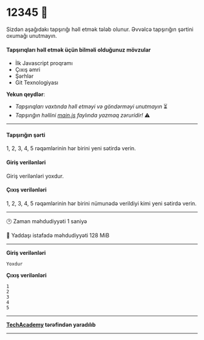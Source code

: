 # 12345 🎯

Sizdən aşağıdakı tapşırığı həll etmək tələb olunur. Əvvəlcə tapşırığın şərtini oxumağı unutmayın.

#### Tapşırıqları həll etmək üçün bilməli olduğunuz mövzular

* İlk Javascript proqramı
* Çıxış əmri
* Şərhlər
* Git Texnologiyası

**Yekun qeydlər**: 

* *Tapşırıqları vaxtında həll etməyi və göndərməyi unutmayın* ⏳
* *Tapşırığın həllini [main.js](./main.js) faylında yazmaq zəruridir!* :warning:

---

#### Tapşırığın şərti

1, 2, 3, 4, 5 rəqəmlərinin hər birini yeni sətirdə verin.

#### Giriş verilənləri
Giriş verilənləri yoxdur.

#### Çıxış verilənləri
1, 2, 3, 4, 5 rəqəmlərinin hər birini nümunədə verildiyi kimi yeni sətirdə verin.

---

:clock2: Zaman məhdudiyyəti 1 saniyə

:floppy_disk: Yaddaşı istafadə məhdudiyyəti 128 MiB

---


**Giriş verilənləri**

```
Yoxdur
```

**Çıxış verilənləri**

```
1
2
3
4
5
```


---

**[TechAcademy](https://www.tech.edu.az/) tərəfindən yaradılıb**

---
